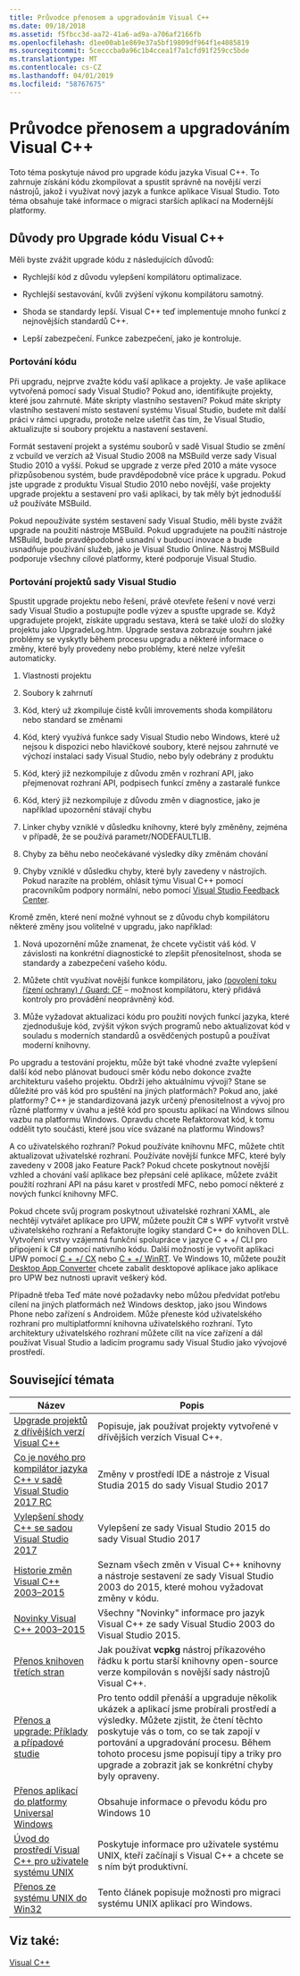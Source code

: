 ```yaml
---
title: Průvodce přenosem a upgradováním Visual C++
ms.date: 09/18/2018
ms.assetid: f5fbcc3d-aa72-41a6-ad9a-a706af2166fb
ms.openlocfilehash: d1ee00ab1e869e37a5bf19809df964f1e4085819
ms.sourcegitcommit: 5cecccba0a96c1b4ccea1f7a1cfd91f259cc5bde
ms.translationtype: MT
ms.contentlocale: cs-CZ
ms.lasthandoff: 04/01/2019
ms.locfileid: "58767675"
---
```

# <a name="visual-c-porting-and-upgrading-guide"></a>Průvodce přenosem a upgradováním Visual C++

Toto téma poskytuje návod pro upgrade kódu jazyka Visual C++. To zahrnuje získání kódu zkompilovat a spustit správně na novější verzi nástrojů, jakož i využívat nový jazyk a funkce aplikace Visual Studio. Toto téma obsahuje také informace o migraci starších aplikací na Modernější platformy.

## <a name="reasons-to-upgrade-visual-c-code"></a>Důvody pro Upgrade kódu Visual C++

Měli byste zvážit upgrade kódu z následujících důvodů:

- Rychlejší kód z důvodu vylepšení kompilátoru optimalizace.

- Rychlejší sestavování, kvůli zvýšení výkonu kompilátoru samotný.

- Shoda se standardy lepší. Visual C++ teď implementuje mnoho funkcí z nejnovějších standardů C++.

- Lepší zabezpečení. Funkce zabezpečení, jako je kontroluje.

### <a name="porting-your-code"></a>Portování kódu

Při upgradu, nejprve zvažte kódu vaší aplikace a projekty. Je vaše aplikace vytvořená pomocí sady Visual Studio? Pokud ano, identifikujte projekty, které jsou zahrnuté.  Máte skripty vlastního sestavení? Pokud máte skripty vlastního sestavení místo sestavení systému Visual Studio, budete mít další práci v rámci upgradu, protože nelze ušetřit čas tím, že Visual Studio, aktualizujte si soubory projektu a nastavení sestavení.

Formát sestavení projekt a systému souborů v sadě Visual Studio se změní z vcbuild ve verzích až Visual Studio 2008 na MSBuild verze sady Visual Studio 2010 a vyšší. Pokud se upgrade z verze před 2010 a máte vysoce přizpůsobenou systém, bude pravděpodobně více práce k upgradu. Pokud jste upgrade z produktu Visual Studio 2010 nebo novější, vaše projekty upgrade projektu a sestavení pro vaši aplikaci, by tak měly být jednodušší už používáte MSBuild.

Pokud nepoužíváte systém sestavení sady Visual Studio, měli byste zvážit upgrade na použití nástroje MSBuild. Pokud upgradujete na použití nástroje MSBuild, bude pravděpodobně usnadní v budoucí inovace a bude usnadňuje používání služeb, jako je Visual Studio Online. Nástroj MSBuild podporuje všechny cílové platformy, které podporuje Visual Studio.

### <a name="porting-visual-studio-projects"></a>Portování projektů sady Visual Studio

Spustit upgrade projektu nebo řešení, právě otevřete řešení v nové verzi sady Visual Studio a postupujte podle výzev a spusťte upgrade se.  Když upgradujete projekt, získáte upgradu sestava, která se také uloží do složky projektu jako UpgradeLog.htm. Upgrade sestava zobrazuje souhrn jaké problémy se vyskytly během procesu upgradu a některé informace o změny, které byly provedeny nebo problémy, které nelze vyřešit automaticky.

1. Vlastnosti projektu

2. Soubory k zahrnutí

3. Kód, který už zkompiluje čistě kvůli imrovements shoda kompilátoru nebo standard se změnami

4. Kód, který využívá funkce sady Visual Studio nebo Windows, které už nejsou k dispozici nebo hlavičkové soubory, které nejsou zahrnuté ve výchozí instalaci sady Visual Studio, nebo byly odebrány z produktu

5. Kód, který již nezkompiluje z důvodu změn v rozhraní API, jako přejmenovat rozhraní API, podpisech funkcí změny a zastaralé funkce

6. Kód, který již nezkompiluje z důvodu změn v diagnostice, jako je například upozornění stávají chybu

7. Linker chyby vzniklé v důsledku knihovny, které byly změněny, zejména v případě, že se používá parametr/NODEFAULTLIB.

8. Chyby za běhu nebo neočekávané výsledky díky změnám chování

9. Chyby vzniklé v důsledku chyby, které byly zavedeny v nástrojích. Pokud narazíte na problém, ohlásit týmu Visual C++ pomocí pracovníkům podpory normální, nebo pomocí [Visual Studio Feedback Center](http://connect.microsoft.com/VisualStudio/Feedback).

Kromě změn, které není možné vyhnout se z důvodu chyb kompilátoru některé změny jsou volitelné v upgradu, jako například:

1. Nová upozornění může znamenat, že chcete vyčistit váš kód. V závislosti na konkrétní diagnostické to zlepšit přenositelnost, shoda se standardy a zabezpečení vašeho kódu.

2. Můžete chtít využívat novější funkce kompilátoru, jako [(povolení toku řízení ochrany) / Guard: CF](../build/reference/guard-enable-control-flow-guard.md) – možnost kompilátoru, který přidává kontroly pro provádění neoprávněný kód.

3. Může vyžadovat aktualizaci kódu pro použití nových funkcí jazyka, které zjednodušuje kód, zvýšit výkon svých programů nebo aktualizovat kód v souladu s moderních standardů a osvědčených postupů a používat moderní knihovny.

Po upgradu a testování projektu, může být také vhodné zvažte vylepšení další kód nebo plánovat budoucí směr kódu nebo dokonce zvažte architekturu vašeho projektu. Obdrží jeho aktuálnímu vývoji? Stane se důležité pro váš kód pro spuštění na jiných platformách?  Pokud ano, jaké platformy?  C++ je standardizovaná jazyk určený přenositelnost a vývoj pro různé platformy v úvahu a ještě kód pro spoustu aplikací na Windows silnou vazbu na platformu Windows. Opravdu chcete Refaktorovat kód, k tomu oddělit tyto součásti, které jsou více svázané na platformu Windows?

A co uživatelského rozhraní? Pokud používáte knihovnu MFC, můžete chtít aktualizovat uživatelské rozhraní. Používáte novější funkce MFC, které byly zavedeny v 2008 jako Feature Pack? Pokud chcete poskytnout novější vzhled a chování vaší aplikace bez přepsání celé aplikace, můžete zvážit použití rozhraní API na pásu karet v prostředí MFC, nebo pomocí některé z nových funkcí knihovny MFC.

Pokud chcete svůj program poskytnout uživatelské rozhraní XAML, ale nechtějí vytvářet aplikace pro UPW, můžete použít C# s WPF vytvořit vrstvě uživatelského rozhraní a Refaktorujte logiky standard C++ do knihoven DLL. Vytvoření vrstvy vzájemná funkční spolupráce v jazyce C + +/ CLI pro připojení k C# pomocí nativního kódu. Další možností je vytvořit aplikaci UPW pomocí [C + +/ CX](https://msdn.microsoft.com/library/windows/apps/xaml/hh699871.aspx) nebo [C + +/ WinRT](https://github.com/microsoft/cppwinrt). Ve Windows 10, můžete použít [Desktop App Converter](https://msdn.microsoft.com/windows/uwp/porting/desktop-to-uwp-run-desktop-app-converter) chcete zabalit desktopové aplikace jako aplikace pro UPW bez nutnosti upravit veškerý kód.

Případně třeba Teď máte nové požadavky nebo můžou předvídat potřebu cílení na jiných platformách než Windows desktop, jako jsou Windows Phone nebo zařízení s Androidem. Může přeneste kód uživatelského rozhraní pro multiplatformní knihovna uživatelského rozhraní. Tyto architektury uživatelského rozhraní můžete cílit na více zařízení a dál používat Visual Studio a ladicím programu sady Visual Studio jako vývojové prostředí.

## <a name="related-topics"></a>Související témata

|Název|Popis|
|-----------|-----------------|
|[Upgrade projektů z dřívějších verzí Visual C++](upgrading-projects-from-earlier-versions-of-visual-cpp.md)|Popisuje, jak používat projekty vytvořené v dřívějších verzích Visual C++.|
|[Co je nového pro kompilátor jazyka C++ v sadě Visual Studio 2017 RC](../overview/what-s-new-for-visual-cpp-in-visual-studio.md)|Změny v prostředí IDE a nástroje z Visual Studia 2015 do sady Visual Studio 2017|
|[Vylepšení shody C++ se sadou Visual Studio 2017](../overview/cpp-conformance-improvements-2017.md)|Vylepšení ze sady Visual Studio 2015 do sady Visual Studio 2017|
|[Historie změn Visual C++ 2003–2015](visual-cpp-change-history-2003-2015.md)|Seznam všech změn v Visual C++ knihovny a nástroje sestavení ze sady Visual Studio 2003 do 2015, které mohou vyžadovat změny v kódu.|
|[Novinky Visual C++ 2003–2015](visual-cpp-what-s-new-2003-through-2015.md)|Všechny "Novinky" informace pro jazyk Visual C++ ze sady Visual Studio 2003 do Visual Studio 2015.|
|[Přenos knihoven třetích stran](porting-third-party-libraries.md)|Jak používat **vcpkg** nástroj příkazového řádku k portu starší knihovny open-source verze kompilován s novější sady nástrojů Visual C++.|
|[Přenos a upgrade: Příklady a případové studie](porting-and-upgrading-examples-and-case-studies.md)|Pro tento oddíl přenáší a upgraduje několik ukázek a aplikací jsme probírali prostředí a výsledky. Můžete zjistit, že čtení těchto poskytuje vás o tom, co se tak zapojí v portování a upgradování procesu. Během tohoto procesu jsme popisují tipy a triky pro upgrade a zobrazit jak se konkrétní chyby byly opraveny.|
|[Přenos aplikací do platformy Universal Windows](porting-to-the-universal-windows-platform-cpp.md)|Obsahuje informace o převodu kódu pro Windows 10|
|[Úvod do prostředí Visual C++ pro uživatele systému UNIX](introduction-to-visual-cpp-for-unix-users.md)|Poskytuje informace pro uživatele systému UNIX, kteří začínají s Visual C++ a chcete se s ním být produktivní.|
|[Přenos ze systému UNIX do Win32](porting-from-unix-to-win32.md)|Tento článek popisuje možnosti pro migraci systému UNIX aplikací pro Windows.|

## <a name="see-also"></a>Viz také:

[Visual C++](../overview/visual-cpp-in-visual-studio.md)

